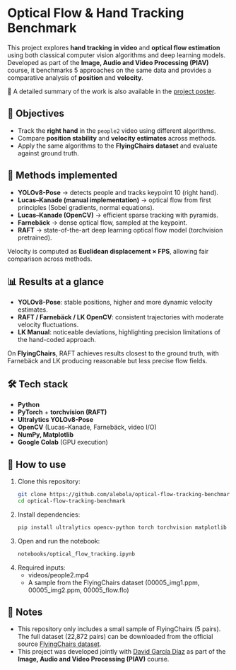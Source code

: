 # Optical Flow & Hand Tracking Benchmark

This project explores **hand tracking in video** and **optical flow estimation** using both classical computer vision algorithms and deep learning models.  
Developed as part of the **Image, Audio and Video Processing (PIAV)** course, it benchmarks 5 approaches on the same data and provides a comparative analysis of **position** and **velocity**.

📄 A detailed summary of the work is also available in the [project poster](Poster_OpticalFlow.pdf).


## 🎯 Objectives
- Track the **right hand** in the `people2` video using different algorithms.  
- Compare **position stability** and **velocity estimates** across methods.  
- Apply the same algorithms to the **FlyingChairs dataset** and evaluate against ground truth.


## 🧩 Methods implemented
- **YOLOv8-Pose** → detects people and tracks keypoint 10 (right hand).  
- **Lucas–Kanade (manual implementation)** → optical flow from first principles (Sobel gradients, normal equations).  
- **Lucas–Kanade (OpenCV)** → efficient sparse tracking with pyramids.  
- **Farnebäck** → dense optical flow, sampled at the keypoint.  
- **RAFT** → state-of-the-art deep learning optical flow model (torchvision pretrained).  

Velocity is computed as **Euclidean displacement × FPS**, allowing fair comparison across methods.


## 📊 Results at a glance
- **YOLOv8-Pose**: stable positions, higher and more dynamic velocity estimates.  
- **RAFT / Farnebäck / LK OpenCV**: consistent trajectories with moderate velocity fluctuations.  
- **LK Manual**: noticeable deviations, highlighting precision limitations of the hand-coded approach.  

On **FlyingChairs**, RAFT achieves results closest to the ground truth, with Farnebäck and LK producing reasonable but less precise flow fields.


## 🛠️ Tech stack
- **Python**  
- **PyTorch** + **torchvision (RAFT)**  
- **Ultralytics YOLOv8-Pose**  
- **OpenCV** (Lucas–Kanade, Farnebäck, video I/O)  
- **NumPy, Matplotlib**  
- **Google Colab** (GPU execution)


## 🚀 How to use
1. Clone this repository:
   ```bash
   git clone https://github.com/alebola/optical-flow-tracking-benchmark.git
   cd optical-flow-tracking-benchmark
   ```
2. Install dependencies:
   ```bash
   pip install ultralytics opencv-python torch torchvision matplotlib numpy
   ```
3. Open and run the notebook:
   ```bash
   notebooks/optical_flow_tracking.ipynb
   ```
4. Required inputs:
   - videos/people2.mp4
   - A sample from the FlyingChairs dataset (00005_img1.ppm, 00005_img2.ppm, 00005_flow.flo)


## 📝 Notes
- This repository only includes a small sample of FlyingChairs (5 pairs). The full dataset (22,872 pairs) can be downloaded from the official source [FlyingChairs dataset](https://lmb.informatik.uni-freiburg.de/resources/datasets/FlyingChairs.en.html). 
- This project was developed jointly with [David García Díaz](https://github.com/Davidgrcdz) as part of the **Image, Audio and Video Processing (PIAV)** course.



